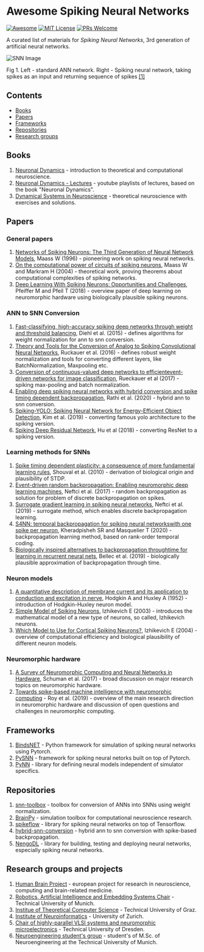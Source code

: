 # Awesome Spiking Neural Networks 
[![Awesome](https://cdn.rawgit.com/sindresorhus/awesome/d7305f38d29fed78fa85652e3a63e154dd8e8829/media/badge.svg)](https://github.com/sindresorhus/awesome)
[![MIT License](https://img.shields.io/badge/license-MIT-brightgreen.svg)](https://opensource.org/licenses/MIT)
[![PRs Welcome](https://img.shields.io/badge/PRs-welcome-brightgreen.svg)](http://makeapullrequest.com)

A curated list of materials for *Spiking Neural Networks*, 3rd generation of artificial neural networks.


![SNN Image](https://blogs.kcl.ac.uk/kclip/files/2019/08/prob_snn_KCLIP_0.jpg)

Fig 1. Left - standard ANN network. Right - Spiking neural network, taking spikes as an input and returning sequence of spikes [[1]](https://blogs.kcl.ac.uk/kclip/2019/08/16/compute-with-time-not-over-it-an-introduction-to-spiking-neural-networks/)

## Contents

- [Books](#books)
- [Papers](#papers)
- [Frameworks](#frameworks)
- [Repositories](#repositories)
- [Research groups](#research-groups-and-projects)

## Books
1. [Neuronal Dynamics](https://neuronaldynamics.epfl.ch/) - introduction to theoretical and computational neuroscience.
2. [Neuronal Dynamics - Lectures](https://www.youtube.com/channel/UClmOXGbekg0comtuh0d8Oaw/playlists) - youtube playlists of lectures, based on the book "Neuronal Dynamics".
3. [Dynamical Systems in Neuroscience](https://www.izhikevich.org/publications/dsn.pdf) - theoretical neuroscience with exercises and solutions.

## Papers
### General papers
1. [Networks of Spiking Neurons: The Third Generation of Neural Network Models](https://igi-web.tugraz.at/PDF/85a.pdf), Maass W (1996) - pioneering work on spiking neural networks.
2. [On the computational power of circuits of spiking neurons](https://igi-web.tugraz.at/PDF/135.pdf), Maass W and Markram H (2004) - theoretical work, proving theorems about computational complexities of spiking networks.
3. [Deep Learning With Spiking Neurons: Opportunities and Challenges](https://www.frontiersin.org/articles/10.3389/fnins.2018.00774/full), Pfeiffer M and Pfeil T (2018) - overview paper of deep learning on neuromorphic hardware using biologically plausible spiking neurons.

### ANN to SNN Conversion
1. [Fast-classifying, high-accuracy spiking deep networks through weight and threshold balancing](https://ieeexplore.ieee.org/document/7280696), Diehl et al. (2015) - defines algorithms for weight normalization for ann to snn conversion.
2. [Theory and Tools for the Conversion of Analog to Spiking Convolutional Neural Networks](https://arxiv.org/pdf/1612.04052.pdf), Ruckauer et al. (2016) - defines robust weight normalization and tools for converting different layers, like BatchNormalization, Maxpooling etc.
3. [Conversion  of  continuous-valued  deep  networks  to  efficientevent-driven  networks  for  image  classification](https://www.frontiersin.org/articles/10.3389/fnins.2017.00682/full), Rueckauer et al (2017) - spiking max-pooling and batch normalization.
4. [Enabling deep spiking neural networks with hybrid conversion and spike timing dependent backpropagation](https://arxiv.org/pdf/2005.01807.pdf), Rathi et al. (2020) - hybrid ann to snn conversion.
5. [Spiking-YOLO: Spiking Neural Network for Energy-Efficient Object Detection](https://arxiv.org/pdf/1903.06530.pdf), Kim et al. (2019) - converting famous yolo architecture to the spiking version.
6. [Spiking Deep Residual Network](https://arxiv.org/pdf/1805.01352.pdf), Hu et al (2018) - converting ResNet to a spiking version.

### Learning methods for SNNs
1. [Spike timing dependent plasticity: a consequence of more fundamental learning rules](https://www.frontiersin.org/articles/10.3389/fncom.2010.00019/full), Shouval et al. (2010) - derivation of biological origin and plausibility of STDP.
2. [Event-driven random backpropagation: Enabling neuromorphic deep learning machines](https://www.frontiersin.org/articles/10.3389/fnins.2017.00324/full), Neftci et al. (2017) - random backpropagation as solution for problem of discrete backpropagation on spikes.
3. [Surrogate gradient learning in spiking neural networks](https://arxiv.org/pdf/1901.09948.pdf), Neftci et al. (2019) - surrogate method, which enables discrete backpropagation learning.
4. [S4NN: temporal backpropagation for spiking neural networkswith one spike per neuron](https://arxiv.org/pdf/1910.09495.pdf), Kheradpisheh SR and Masquelier T (2020) - backpropagation learning method, based on rank-order temporal coding.
5. [Biologically inspired alternatives to backpropagation throughtime for learning in recurrent neural nets](https://arxiv.org/pdf/1901.09049.pdf), Bellec et al. (2019) - biologically plausible approximation of backpropagation through time.

### Neuron models
1. [A quantitative description of membrane current and its application to conduction and excitation in nerve](https://www.ncbi.nlm.nih.gov/pmc/articles/PMC1392413/), Hodgkin A and Huxley A (1952) - introduction of Hodgkin-Huxley neuron model.
2. [Simple Model of Spiking Neurons](https://www.izhikevich.org/publications/spikes.pdf), Izhikevich E (2003) - introduces the mathematical model of a new type of neurons, so called, Izhikevich neurons.
3. [Which Model to Use for Cortical Spiking Neurons?](https://www.izhikevich.org/publications/whichmod.pdf), Izhikevich E (2004) - overview of computational efficiency and biological plausibility of different neuron models.

### Neuromorphic hardware
1. [A Survey of Neuromorphic Computing and Neural Networks in Hardware](https://arxiv.org/pdf/1705.06963.pdf), Schuman et al. (2017) - broad discussion on major research topics on neuromorphic hardware.
2. [Towards spike-based machine intelligence with neuromorphic computing](https://www.nature.com/articles/s41586-019-1677-2) - Roy et al. (2019) - overview of the main research direction in neuromorphic hardware and discussion of open questions and challenges in neuromorphic computing.

## Frameworks
1. [BindsNET](https://github.com/BindsNET/bindsnet) - Python framework for simulation of spiking neural networks using Pytorch.
2. [PySNN](https://github.com/BasBuller/PySNN/tree/master/examples) - framework for spiking neural netorks built on top of Pytorch.
3. [PyNN](https://neuralensemble.org/PyNN/) - library for defining neural models independent of simulator specifics.

## Repositories
1. [snn-toolbox](https://github.com/NeuromorphicProcessorProject/snn_toolbox) - toolbox for conversion of ANNs into SNNs using weight normalization.
2. [BrainPy](https://github.com/PKU-NIP-Lab/BrainPy) - simulation toolbox for computational neuroscience research.
3. [spikeflow](https://github.com/colinator/spikeflow) - library for spiking neural networks on top of Tensorflow.
4. [hybrid-snn-conversion](https://github.com/nitin-rathi/hybrid-snn-conversion) - hybrid ann to snn conversion with spike-based backpropagation.
5. [NengoDL](https://www.nengo.ai/)  - library for building, testing and deploying neural networks, especially spiking neural networks.

## Research groups and projects
1. [Human Brain Project](https://www.humanbrainproject.eu/en/) - european project for research in neuroscience, computing and brain-related medicine.
2. [Robotics, Artificial Intelligence and Embedding Systems Chair](https://www.in.tum.de/i06/home/) - Technical University of Munich.
3. [Institue of Theoretical Computer Science](https://igi-web.tugraz.at/people/maass/) - Technical University of Graz.
4. [Institute of Neuroinformatics](https://www.ini.uzh.ch/en/institute.html) - University of Zurich.
5. [Chair of highly-parallel VLSI systems and neuromorphic microelectronics](https://tu-dresden.de/ing/elektrotechnik/iee/hpsn) - Technical University of Dresden.
6. [Neuroengineering student's group](https://neuroengineering.blog/) - student's of M.Sc. of Neuroengineering at the Technical University of Munich.
